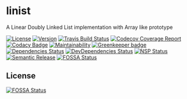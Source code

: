 # linist
A Linear Doubly Linked List implementation with Array like prototype

[![License](https://img.shields.io/npm/l/linist.svg)](http://opensource.org/licenses/MIT)
[![Version](https://img.shields.io/npm/v/linist.svg)](http://npm.im/linist)
[![Travis Build Status](https://img.shields.io/travis/umut-sahin/linist/master.svg)](https://travis-ci.org/umut-sahin/linist)
[![Codecov Coverage Report](https://img.shields.io/codecov/c/github/umut-sahin/linist/master.svg)](https://codecov.io/gh/umut-sahin/linist)
[![Codacy Badge](https://img.shields.io/codacy/grade/f2e419c1fde5411e9f98c455421e51e3.svg)](https://www.codacy.com/app/umut-sahin/linist?utm_source=github.com&amp;utm_medium=referral&amp;utm_content=umut-sahin/linist&amp;utm_campaign=Badge_Grade)
[![Maintainability](https://img.shields.io/codeclimate/maintainability/umut-sahin/linist.svg)](https://codeclimate.com/github/umut-sahin/linist/maintainability)
[![Greenkeeper badge](https://badges.greenkeeper.io/umut-sahin/linist.svg)](https://greenkeeper.io/)
[![Dependencies Status](https://david-dm.org/umut-sahin/linist/status.svg)](https://david-dm.org/umut-sahin/linist)
[![DevDependencies Status](https://david-dm.org/umut-sahin/linist/dev-status.svg)](https://david-dm.org/umut-sahin/linist?type=dev)
[![NSP Status](https://nodesecurity.io/orgs/linist/projects/16525912-3f0e-4a32-a965-c2bfa58c230f/badge)](https://nodesecurity.io/orgs/linist/projects/16525912-3f0e-4a32-a965-c2bfa58c230f)
[![Semantic Release](https://img.shields.io/badge/%20%20%F0%9F%93%A6%F0%9F%9A%80-semantic--release-e10079.svg)](https://github.com/semantic-release/semantic-release)
[![FOSSA Status](https://app.fossa.io/api/projects/git%2Bgithub.com%2Fumut-sahin%2Flinist.svg?type=shield)](https://app.fossa.io/projects/git%2Bgithub.com%2Fumut-sahin%2Flinist?ref=badge_shield)


## License
[![FOSSA Status](https://app.fossa.io/api/projects/git%2Bgithub.com%2Fumut-sahin%2Flinist.svg?type=large)](https://app.fossa.io/projects/git%2Bgithub.com%2Fumut-sahin%2Flinist?ref=badge_large)